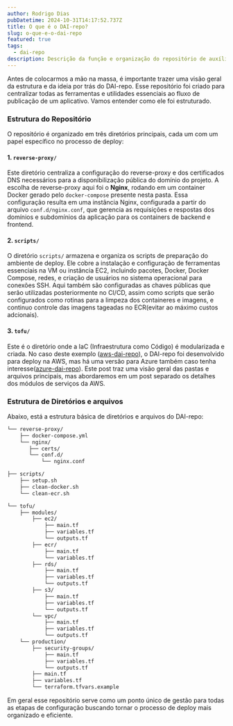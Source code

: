 ```yaml
---
author: Rodrigo Dias  
pubDatetime: 2024-10-31T14:17:52.737Z  
title: O que é o DAI-repo?  
slug: o-que-e-o-dai-repo  
featured: true  
tags:
  - dai-repo  
description: Descrição da função e organização do repositório de auxílio de deploy DAI-repo.  
---
```


Antes de colocarmos a mão na massa, é importante trazer uma visão geral da estrutura e da ideia por trás do DAI-repo. Esse repositório foi criado para centralizar todas as ferramentas e utilidades essenciais ao fluxo de publicação de um aplicativo. Vamos entender como ele foi estruturado.

### Estrutura do Repositório

O repositório é organizado em três diretórios principais, cada um com um papel específico no processo de deploy:

#### 1. `reverse-proxy/`

Este diretório centraliza a configuração do reverse-proxy e dos certificados DNS necessários para a disponibilização pública do domínio do projeto. A escolha de reverse-proxy aqui foi o **Nginx**, rodando em um container Docker gerado pelo `docker-compose` presente nesta pasta. Essa configuração resulta em uma instância Nginx, configurada a partir do arquivo `conf.d/nginx.conf`, que gerencia as requisições e respostas dos domínios e subdomínios da aplicação para os containers de backend e frontend.

#### 2. `scripts/`

O diretório `scripts/` armazena e organiza os scripts de preparação do ambiente de deploy. Ele cobre a instalação e configuração de ferramentas essenciais na VM ou instância EC2, incluindo pacotes, Docker, Docker Compose, redes, e criação de usuários no sistema operacional para conexões SSH. Aqui também são configuradas as chaves públicas que serão utilizadas posteriormente no CI/CD, assim como scripts que serão configurados como rotinas para a limpeza dos containeres e imagens, e continuo controle das imagens tageadas no ECR(evitar ao máximo custos adcionais).

#### 3. `tofu/`

Este é o diretório onde a IaC (Infraestrutura como Código) é modularizada e criada. No caso deste exemplo ([aws-dai-repo](https://github.com/rdias66/aws-dai-repo)), o DAI-repo foi desenvolvido para deploy na AWS, mas há uma versão para Azure também caso tenha interesse([azure-dai-repo](https://github.com/rdias66/azure-dai-repo)). Este post traz uma visão geral das pastas e arquivos principais, mas abordaremos em um post separado os detalhes dos módulos de serviços da AWS.

### Estrutura de Diretórios e arquivos

Abaixo, está a estrutura básica de diretórios e arquivos do DAI-repo:

```bash
└── reverse-proxy/ 
    ├── docker-compose.yml    
    └── nginx/           
       ├── certs/
       └── conf.d/
           └── nginx.conf        

├── scripts/
    ├── setup.sh
    ├── clean-docker.sh
    └── clean-ecr.sh

└── tofu/                 
    ├── modules/           
        ├── ec2/           
            ├── main.tf
            ├── variables.tf
            └── outputs.tf
        ├── ecr/
            ├── main.tf
            └── variables.tf       
        ├── rds/            
            ├── main.tf
            ├── variables.tf
            └── outputs.tf
        ├── s3/            
            ├── main.tf
            ├── variables.tf
            └── outputs.tf    
        └── vpc/            
            ├── main.tf
            ├── variables.tf
            └── outputs.tf
    └── production/
        ├── security-groups/
            ├── main.tf
            ├── variables.tf
            └── outputs.tf
        ├── main.tf
        ├── variables.tf
        └── terraform.tfvars.example
```

Em geral esse repositório serve como um ponto único de gestão para todas as etapas de configuração buscando tornar  o processo de deploy mais organizado e eficiente.